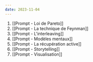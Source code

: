 ```yaml
---
date: 2023-11-04
---
```

1. [[Prompt - Loi de Pareto]]
2. [[Prompt - La technique de Feynman]]
3. [[Prompt - L'interleaving]]
4. [[Prompt - Modèles mentaux]]
5. [[Prompt - La récupération active]]
6. [[Prompt - Storytelling]]
7. [[Prompt - Visualisation]]
